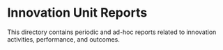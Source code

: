 # Innovation Unit Reports

This directory contains periodic and ad-hoc reports related to innovation activities, performance, and outcomes. 